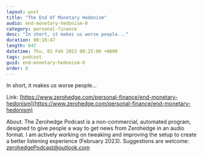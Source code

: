 ```yaml
---
layout: post
title: "The End Of Monetary Hedonism"
audio: end-monetary-hedonism-0
category: personal-finance
desc: "In short, it makes us worse people..."
duration: 00:10:47
length: 647
datetime: Thu, 02 Feb 2023 00:25:00 +0000
tags: podcast
guid: end-monetary-hedonism-0
order: 0
---
```

In short, it makes us worse people...

Link: [https://www.zerohedge.com/personal-finance/end-monetary-hedonism](https://www.zerohedge.com/personal-finance/end-monetary-hedonism)

About: The Zerohedge Podcast is a non-commercial, automated program, designed to give people a way to get news from Zerohedge in an audio format.  I am actively working on tweaking and improving the setup to create a better listening experience (February 2023).  Suggestions are welcome: [zerohedgePodcast@outlook.com](mailto:zerohedgePodcast@outlook.com)